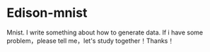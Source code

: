 # Edison-mnist
Mnist. I write something about how to generate data. If i have some problem，please tell me，let's study together！Thanks！
